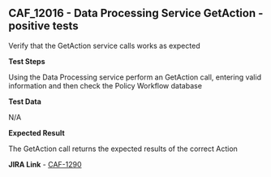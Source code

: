 ## CAF_12016 - Data Processing Service GetAction - positive tests ##

Verify that the GetAction service calls works as expected

**Test Steps**

Using the Data Processing service perform an GetAction call, entering valid information and then check the Policy Workflow database

**Test Data**

N/A

**Expected Result**

The GetAction call returns the expected results of the correct Action

**JIRA Link** - [CAF-1290](https://jira.autonomy.com/browse/CAF-1290)
